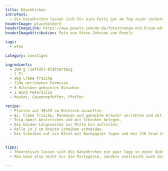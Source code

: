 ```yaml
---
title: Käseöhrchen
introText:
  - Die Käseöhrchen lassen sich für eine Party gut am Tag zuvor vorbereiten.
headerImage: placeholder3
headerImageLink: https://www.pexels.com/de-de/foto/orange-und-blaue-abstrakte-malerei-2378621/
headerImageAttribution: Foto von Steve Johnson von Pexels

tags:
  - ofen

category: sonstiges

ingredients:
  - 300	g Tiefkühl-Blätterteig
  - 1 Ei
  - 80g Crème fraiche
  - 120g geriebener Parmesan
  - 6 Scheiben gekochten Schinken
  - 1 Bund Petersilie
  - Muskat, Cayennepfeffer, Pfeffer

recipe:
  - Platten auf 38×25 cm Rechteck auswellen
  - Ei, Crème fraiche, Parmesan und gehackte Kräuter verrühren und mit Muskat, Cayennepfeffer und Pfeffer kräftig würzen.
  - Teig damit bestreichen und mit Schinken belegen.
  - Die beiden Längsseiten zur Mitte hin aufrollen.
  - Rolle in 1 cm breite Scheiben schneiden.
  - Die Scheiben auf ein Blech mit Backpapier legen und bei 220 Grad 10 bis 15 Minuten backen.


tipps:
  - Theoretisch lassen sich die Käseöhrchen ein paar Tage in einer Keksdose aufbewahren.
  - Man kann also nicht nur die Partygäste, sondern vielleicht auch die Kollegen damit begeistern.

---
```

